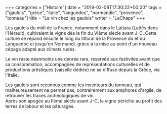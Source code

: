 +++
categories = ["Histoire"]
date = "2019-02-08T17:30:22+00:00"
tags = ["gaulois", "grèce", "italie", "languedoc", "normandie", "provence", "tonneau"] 
title = "Le vin chez les gaulois"
writer = "LeChaps"
+++

Les gaulois du midi de la France, notamment dans le Lattara (Lattès dans l'Hérault), cultivaient la vigne dès la fin du VIème siècle avant J-C. Cette culture se répand ensuite le long du littoral de la Provence du et du Languedoc et jusqu'en Normandi, grâce à la mise au point d'un nouveau cépage adapté aux climats rudes.  

Le vin reste néanmoins une denrée rare, réservée aux festivités avant que sa consommation, accompagnée de représentations culturelles et de productions artistiques (vaiselle dédiée) ne se diffuse depuis la Grèce, via l'Italie.  

Les gaulois sont reconnus comme les inventeurs du tonneau, qui malheureusement ne permet pas, contrairement aux amphores d'argile, de retrouver les traces archéologiques de vin.  
Après son apogée au IIème siècle avant J-C, la vigne périclite au profit des terres de labour et les pâturages.